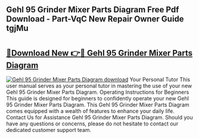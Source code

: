 ## Gehl 95 Grinder Mixer Parts Diagram Free Pdf Download - Part-VqC New Repair Owner Guide tgjMu

# <h2><a href="http://dft478h.blite.top/?on=Gehl+95+Grinder+Mixer+Parts+Diagram">🔗Download New 👉🔴 Gehl 95 Grinder Mixer Parts Diagram</a></h2>

[![Gehl 95 Grinder Mixer Parts Diagram download](https://i.imgur.com/lujVjoI.png)](http://dft478h.blite.top/?on=Gehl+95+Grinder+Mixer+Parts+Diagram)
Your Personal Tutor This user manual serves as your personal tutor in mastering the use of your new Gehl 95 Grinder Mixer Parts Diagram. Operating Instructions for Beginners This guide is designed for beginners to confidently operate your new Gehl 95 Grinder Mixer Parts Diagram. This Gehl 95 Grinder Mixer Parts Diagram comes equipped with a wealth of features to enhance your daily life. Contact Us for Assistance Gehl 95 Grinder Mixer Parts Diagram. Should you have any questions or concerns, please do not hesitate to contact our dedicated customer support team.
